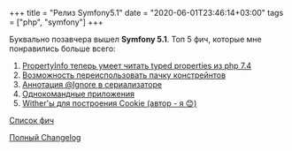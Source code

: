 +++
title = "Релиз Symfony5.1"
date = "2020-06-01T23:46:14+03:00"
tags = ["php", "symfony"]
+++

Буквально позавчера вышел **Symfony 5.1**. Топ 5 фич, которые мне понравились больше всего:

1. [PropertyInfo теперь умеет читать typed properties из php 7.4](https://symfony.com/blog/new-in-symfony-5-1-added-support-for-typed-properties-in-propertyinfo)
2. [Возможность переиспользовать пачку констрейнтов](https://symfony.com/blog/new-in-symfony-5-1-reusable-sets-of-constraints)
3. [Аннотация @Ignore в сериализаторе](https://symfony.com/blog/new-in-symfony-5-1-serializer-improvements)
4. [Однокомандные приложения](https://symfony.com/blog/new-in-symfony-5-1-single-command-applications)
5. [Wither'ы для построения Cookie (автор - я 😊)](https://symfony.com/blog/new-in-symfony-5-1-single-command-applications)

[Список фич](https://symfony.com/blog/symfony-5-1-curated-new-features)

[Полный Changelog](https://github.com/symfony/symfony/blob/5.1/CHANGELOG-5.1.md)